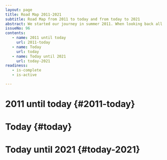 ```yaml
---
layout: page
title: Road Map 2011-2021
subtitle: Road Map from 2011 to today and from today to 2021
abstract: We started our journey in summer 2011. When looking back all that we already have accomplished the work ahead does not look so daunting anymore. Publishing the V² web site, shipping the ViCase Gold Sample and opening the V²Shop for ViPC will be the break though. And the campaigns after that will get really exciting!
issueNo: 96
contents:
   - name: 2011 until today
     url: 2011-today
   - name: Today
     url: today
   - name: Today until 2021
     url: today-2021
readiness:
   - is-complete
   - is-active

---
```




# 2011 until today {#2011-today}



# Today {#today}


# Today until 2021 {#today-2021}


